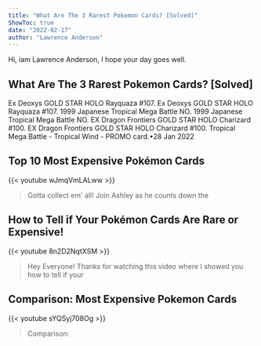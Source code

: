 ```yaml
---
title: "What Are The 3 Rarest Pokemon Cards? [Solved]"
ShowToc: true 
date: "2022-02-17"
author: "Lawrence Anderson" 
---
```


Hi, iam Lawrence Anderson, I hope your day goes well.
## What Are The 3 Rarest Pokemon Cards? [Solved]
Ex Deoxys GOLD STAR HOLO Rayquaza #107. 
 Ex Deoxys GOLD STAR HOLO Rayquaza #107. 
 1999 Japanese Tropical Mega Battle NO. 
 1999 Japanese Tropical Mega Battle NO. 
 EX Dragon Frontiers GOLD STAR HOLO Charizard #100. 
 EX Dragon Frontiers GOLD STAR HOLO Charizard #100. 
 Tropical Mega Battle - Tropical Wind - PROMO card.•28 Jan 2022

## Top 10 Most Expensive Pokémon Cards
{{< youtube wJmqVmLALww >}}
>Gotta collect em' all! Join Ashley as he counts down the 

## How to Tell if Your Pokémon Cards Are Rare or Expensive!
{{< youtube 8n2D2NqtXSM >}}
>Hey Everyone! Thanks for watching this video where I showed you how to tell if your 

## Comparison: Most Expensive Pokemon Cards
{{< youtube sYQSyj708Og >}}
>Comparison: 

